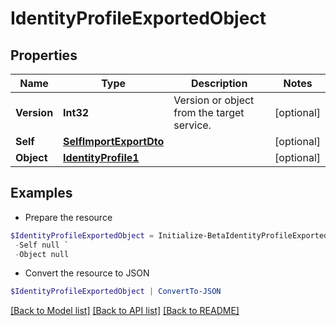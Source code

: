 # IdentityProfileExportedObject
## Properties

Name | Type | Description | Notes
------------ | ------------- | ------------- | -------------
**Version** | **Int32** | Version or object from the target service. | [optional] 
**Self** | [**SelfImportExportDto**](SelfImportExportDto.md) |  | [optional] 
**Object** | [**IdentityProfile1**](IdentityProfile1.md) |  | [optional] 

## Examples

- Prepare the resource
```powershell
$IdentityProfileExportedObject = Initialize-BetaIdentityProfileExportedObject  -Version 1 `
 -Self null `
 -Object null
```

- Convert the resource to JSON
```powershell
$IdentityProfileExportedObject | ConvertTo-JSON
```

[[Back to Model list]](../README.md#documentation-for-models) [[Back to API list]](../README.md#documentation-for-api-endpoints) [[Back to README]](../README.md)

